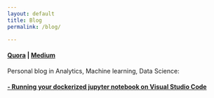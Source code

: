 ```yaml
---
layout: default
title: Blog
permalink: /blog/

---
```

<!-- Google tag (gtag.js) -->
<script async src="https://www.googletagmanager.com/gtag/js?id=G-F4FJWDMJT1"></script>
<script>
  window.dataLayer = window.dataLayer || [];
  function gtag(){dataLayer.push(arguments);}
  gtag('js', new Date());

  gtag('config', 'G-F4FJWDMJT1');
</script>

#### <a href="https://www.quora.com/profile/Ahmed-Omar-Eissa" target="_blank">Quora</a> |  <a href="https://medium.com/@hmedOmarEissa" target="_blank">Medium</a>


Personal blog in Analytics, Machine learning, Data Science:
#### [- Running your dockerized jupyter notebook on Visual Studio Code](/blog/DockerVsCode)







<!-- <a href="https://twitter.com/intent/tweet?screen_name=AhmedOmarEissa&ref_src=twsrc%5Etfw" class="twitter-mention-button" data-show-count="false">tweet to @AhmedOmarEissa</a><script async src="https://platform.twitter.com/widgets.js" charset="utf-8"></script> -->

